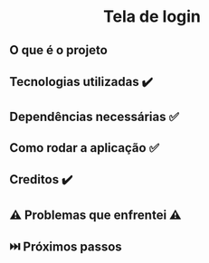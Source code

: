 <h1 align="center"> Tela de login </h1>

 ## O que é o projeto

## Tecnologias utilizadas ✔️

## Dependências necessárias ✅

## Como rodar a aplicação ✅

## Creditos ✔️

## ⚠️ Problemas que enfrentei ⚠️

## ⏭️ Próximos passos
